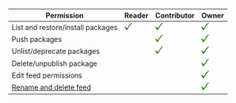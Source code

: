 

| Permission | Reader | Contributor | Owner |
| ---------- | ------ | ----------- | ----- |
| List and restore/install packages             | ![checkmark](_img/checkmark.png) | ![checkmark](_img/checkmark.png) | ![checkmark](_img/checkmark.png) |
| Push packages                                 |          | ![checkmark](_img/checkmark.png)| ![checkmark](_img/checkmark.png) |
| Unlist/deprecate packages                     |          | ![checkmark](_img/checkmark.png) | ![checkmark](_img/checkmark.png) |
| Delete/unpublish package                      |          |          | ![checkmark](_img/checkmark.png) |
| Edit feed permissions                         |          |          | ![checkmark](_img/checkmark.png) | 
| [Rename and delete feed](/vsts/artifacts/feeds/edit-feed)        |          |          | ![checkmark](_img/checkmark.png) |